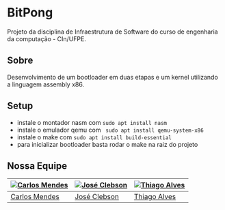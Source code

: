 # BitPong
Projeto da disciplina de Infraestrutura de Software do curso de engenharia da computação - CIn/UFPE.  

## Sobre
Desenvolvimento de um bootloader em duas etapas e um kernel utilizando a linguagem assembly x86.

## Setup

* instale o montador nasm com
``` sudo apt install nasm ```
* instale o emulador qemu com
``` sudo apt install qemu-system-x86```
* instale o make com
``` sudo apt install build-essential ```
* para inicializar bootloader basta rodar o make na raiz do projeto

## Nossa Equipe

| [![Carlos Mendes](https://avatars.githubusercontent.com/u/59201335?v=3&s=90)](https://github.com/cebms) | [![José Clebson](https://avatars.githubusercontent.com/u/95928023?v=3&s=90)](https://github.com/clebs0n) | [![Thiago Alves](https://avatars.githubusercontent.com/u/61519104?v=3&s=90)](https://github.com/Thijalves) |
|---|---|---|
| [Carlos Mendes](https://github.com/cebms) | [José Clebson](https://github.com/clebs0n) | [Thiago Alves](https://github.com/Thijalves) |
